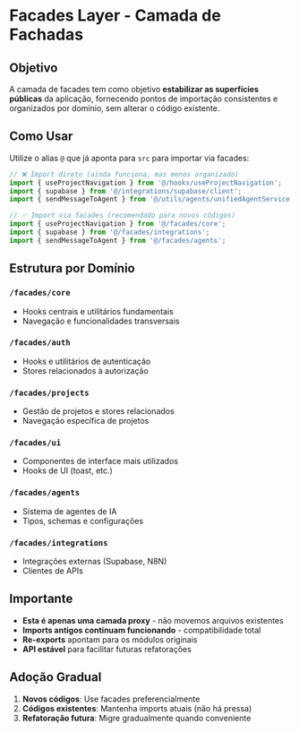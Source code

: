 # Facades Layer - Camada de Fachadas

## Objetivo

A camada de facades tem como objetivo **estabilizar as superfícies públicas** da aplicação, fornecendo pontos de importação consistentes e organizados por domínio, sem alterar o código existente.

## Como Usar

Utilize o alias `@` que já aponta para `src` para importar via facades:

```typescript
// ❌ Import direto (ainda funciona, mas menos organizado)
import { useProjectNavigation } from '@/hooks/useProjectNavigation';
import { supabase } from '@/integrations/supabase/client';
import { sendMessageToAgent } from '@/utils/agents/unifiedAgentService';

// ✅ Import via facades (recomendado para novos códigos)
import { useProjectNavigation } from '@/facades/core';
import { supabase } from '@/facades/integrations';
import { sendMessageToAgent } from '@/facades/agents';
```

## Estrutura por Domínio

### `/facades/core`
- Hooks centrais e utilitários fundamentais
- Navegação e funcionalidades transversais

### `/facades/auth`
- Hooks e utilitários de autenticação
- Stores relacionados à autorização

### `/facades/projects`
- Gestão de projetos e stores relacionados
- Navegação específica de projetos

### `/facades/ui`
- Componentes de interface mais utilizados
- Hooks de UI (toast, etc.)

### `/facades/agents`
- Sistema de agentes de IA
- Tipos, schemas e configurações

### `/facades/integrations`
- Integrações externas (Supabase, N8N)
- Clientes de APIs

## Importante

- **Esta é apenas uma camada proxy** - não movemos arquivos existentes
- **Imports antigos continuam funcionando** - compatibilidade total
- **Re-exports** apontam para os módulos originais
- **API estável** para facilitar futuras refatorações

## Adoção Gradual

1. **Novos códigos**: Use facades preferencialmente
2. **Códigos existentes**: Mantenha imports atuais (não há pressa)
3. **Refatoração futura**: Migre gradualmente quando conveniente